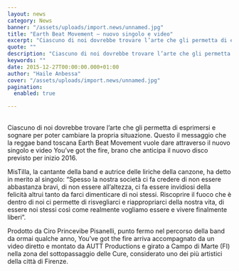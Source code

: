 ```yaml
---
layout: news
category: News
banner: "/assets/uploads/import.news/unnamed.jpg"
title: "Earth Beat Movement – nuovo singolo e video"
excerpt: "Ciascuno di noi dovrebbe trovare l’arte che gli permetta di esprimersi e sognare per poter cambiare la propria situazione. Questo il messaggio che la reggae band toscana Earth Beat Movement vuole dare attraverso il nuovo singolo e video You’ve got the fire, brano che anticipa il nuovo disco previsto per inizio 2016. MisTilla, la cantante [&hellip"
quote: ""
description: "Ciascuno di noi dovrebbe trovare l’arte che gli permetta di esprimersi e sognare per poter cambiare la propria situazione. Questo il messaggio che la reggae band toscana Earth Beat Movement vuole dare attraverso il nuovo singolo e video You’ve got the fire, brano che anticipa il nuovo disco previsto per inizio 2016. MisTilla, la cantante [&hellip"
keywords: ""
date: 2015-12-27T00:00:00.000+01:00
author: "Haile Anbessa"
cover: "/assets/uploads/import.news/unnamed.jpg"
pagination:
  enabled: true

---
```


[](https://hotmc.com/wp-content/uploads/2015/12/unnamed.jpg)  
Ciascuno di noi dovrebbe trovare l’arte che gli permetta di esprimersi e sognare per poter cambiare la propria situazione. Questo il messaggio che la reggae band toscana Earth Beat Movement vuole dare attraverso il nuovo singolo e video You’ve got the fire, brano che anticipa il nuovo disco previsto per inizio 2016.

MisTilla, la cantante della band e autrice delle liriche della canzone, ha detto in merito al singolo: “Spesso la nostra società ci fa credere di non essere abbastanza bravi, di non essere all’altezza, ci fa essere invidiosi della felicità altrui tanto da farci dimenticare di noi stessi. Riscoprire il fuoco che è dentro di noi ci permette di risvegliarci e riappropriarci della nostra vita, di essere noi stessi così come realmente vogliamo essere e vivere finalmente liberi”.

Prodotto da Ciro Princevibe Pisanelli, punto fermo nel percorso della band da ormai qualche anno, You’ve got the fire arriva accompagnato da un video diretto e montato da AUTT Productions e girato a Campo di Marte (FI) nella zona del sottopassaggio delle Cure, considerato uno dei più artistici della città di Firenze.